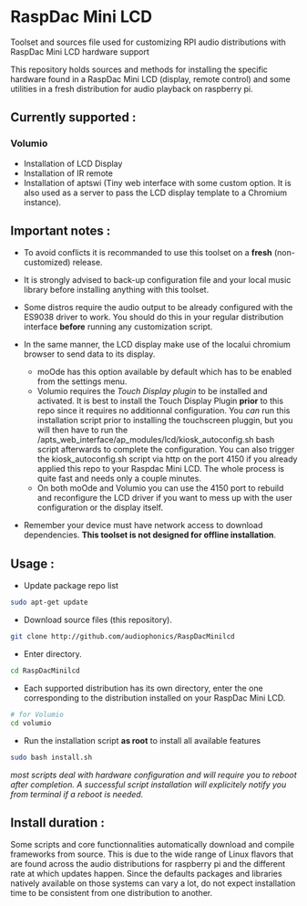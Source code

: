 # RaspDac Mini LCD
Toolset and sources file used for customizing RPI audio distributions with RaspDac Mini LCD  hardware support 

This repository holds sources and methods for installing the specific hardware found in a RaspDac Mini LCD (display, remote control) and some utilities in a fresh distribution for audio playback on raspberry pi. 

## Currently supported : 
 
### Volumio
* Installation of LCD Display
* Installation of IR remote
* Installation of aptswi (Tiny web interface with some custom option. It is also used as a server to pass the LCD display template to a Chromium instance).

  
## Important notes : 
* To avoid conflicts it is recommanded to use this toolset on a **fresh** (non-customized) release. 

* It is strongly advised to back-up configuration file and your local music library before installing anything with this toolset.

* Some distros require the audio output to be already configured with the ES9038 driver to work. You should do this in your regular distribution interface **before** running any customization script.
* In the same manner, the LCD display make use of the localui chromium browser to send data to its display.
  * moOde has this option available by default which has to be enabled from the settings menu.
  * Volumio requires the *Touch Display plugin* to be installed and activated. It is best to install the Touch Display Plugin **prior** to this repo since it requires no additionnal configuration. You *can* run this installation script prior to installing the touchscreen pluggin, but you will then have to run the /apts_web_interface/ap_modules/lcd/kiosk_autoconfig.sh bash script afterwards to complete the configuration. You can also trigger the kiosk_autoconfig.sh script via http on the port 4150 if you already applied this repo to your Raspdac Mini LCD. The whole process is quite fast and needs only a couple minutes. 
  * On both moOde and Volumio you can use the 4150 port to rebuild and reconfigure the LCD driver if you want to mess up with the user configuration or the display itself.  
* Remember your device must have network access to download dependencies. **This toolset is not designed for offline installation**.

## Usage : 

* Update package repo list
```bash
sudo apt-get update
```

* Download source files (this repository).
```bash
git clone http://github.com/audiophonics/RaspDacMinilcd
```
* Enter directory.
```bash
cd RaspDacMinilcd
```
* Each supported distribution has its own directory, enter the one corresponding to the distribution installed on your RaspDac Mini LCD. 
```bash
# for Volumio
cd volumio

```
* Run the installation script **as root** to install all available features
```bash
sudo bash install.sh
```

*most scripts deal with hardware configuration and will require you to reboot after completion. A successful script installation will explicitely notify you from terminal if a reboot is needed.*

## Install duration :
Some scripts and core functionnalities automatically download and compile frameworks from source. This is due to the wide range of Linux flavors that are found across the audio distributions for raspberry pi and the different rate at which updates happen. Since the defaults packages and libraries natively available on those systems can vary a lot, do not expect installation time to be consistent from one distribution to another. 

